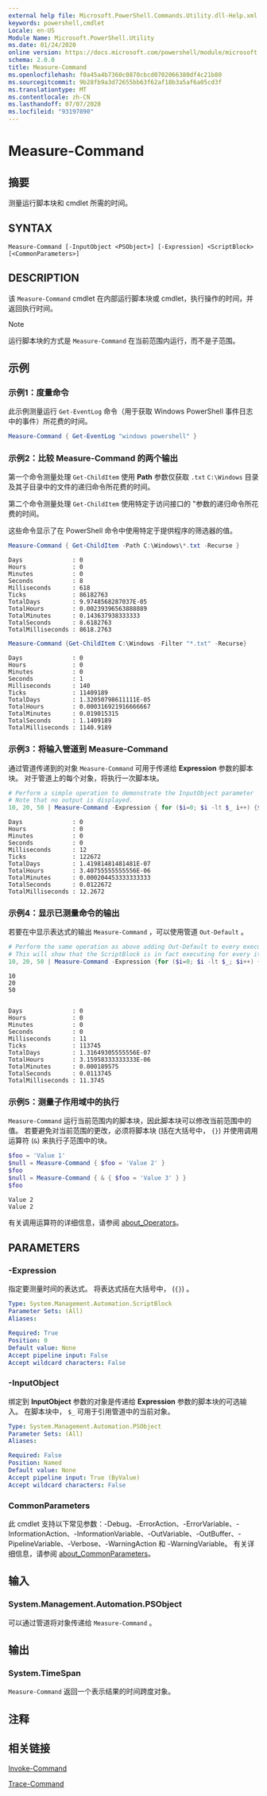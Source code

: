 ```yaml
---
external help file: Microsoft.PowerShell.Commands.Utility.dll-Help.xml
keywords: powershell,cmdlet
Locale: en-US
Module Name: Microsoft.PowerShell.Utility
ms.date: 01/24/2020
online version: https://docs.microsoft.com/powershell/module/microsoft.powershell.utility/measure-command?view=powershell-5.1&WT.mc_id=ps-gethelp
schema: 2.0.0
title: Measure-Command
ms.openlocfilehash: f0a45a4b7360c0870cbcd0702066380df4c21b80
ms.sourcegitcommit: 9b28fb9a3d72655bb63f62af18b3a5af6a05cd3f
ms.translationtype: MT
ms.contentlocale: zh-CN
ms.lasthandoff: 07/07/2020
ms.locfileid: "93197890"
---
```

# Measure-Command

## 摘要
测量运行脚本块和 cmdlet 所需的时间。

## SYNTAX

```
Measure-Command [-InputObject <PSObject>] [-Expression] <ScriptBlock> [<CommonParameters>]
```

## DESCRIPTION

该 `Measure-Command` cmdlet 在内部运行脚本块或 cmdlet，执行操作的时间，并返回执行时间。

> [!NOTE]
> 运行脚本块的方式是 `Measure-Command` 在当前范围内运行，而不是子范围。

## 示例

### 示例1：度量命令

此示例测量运行 `Get-EventLog` 命令（用于获取 Windows PowerShell 事件日志中的事件）所花费的时间。

```powershell
Measure-Command { Get-EventLog "windows powershell" }
```

### 示例2：比较 Measure-Command 的两个输出

第一个命令测量处理 `Get-ChildItem` 使用 **Path** 参数仅获取 `.txt` `C:\Windows` 目录及其子目录中的文件的递归命令所花费的时间。

第二个命令测量处理 `Get-ChildItem` 使用特定于访问接口的 "参数的递归命令所花费的时间。

这些命令显示了在 PowerShell 命令中使用特定于提供程序的筛选器的值。

```powershell
Measure-Command { Get-ChildItem -Path C:\Windows\*.txt -Recurse }
```

```Output
Days              : 0
Hours             : 0
Minutes           : 0
Seconds           : 8
Milliseconds      : 618
Ticks             : 86182763
TotalDays         : 9.9748568287037E-05
TotalHours        : 0.00239396563888889
TotalMinutes      : 0.143637938333333
TotalSeconds      : 8.6182763
TotalMilliseconds : 8618.2763
```

```powershell
Measure-Command {Get-ChildItem C:\Windows -Filter "*.txt" -Recurse}
```

```Output
Days              : 0
Hours             : 0
Minutes           : 0
Seconds           : 1
Milliseconds      : 140
Ticks             : 11409189
TotalDays         : 1.32050798611111E-05
TotalHours        : 0.000316921916666667
TotalMinutes      : 0.019015315
TotalSeconds      : 1.1409189
TotalMilliseconds : 1140.9189
```

### 示例3：将输入管道到 Measure-Command

通过管道传递到的对象 `Measure-Command` 可用于传递给 **Expression** 参数的脚本块。 对于管道上的每个对象，将执行一次脚本块。

```powershell
# Perform a simple operation to demonstrate the InputObject parameter
# Note that no output is displayed.
10, 20, 50 | Measure-Command -Expression { for ($i=0; $i -lt $_ i++) {$i} }
```

```Output
Days              : 0
Hours             : 0
Minutes           : 0
Seconds           : 0
Milliseconds      : 12
Ticks             : 122672
TotalDays         : 1.41981481481481E-07
TotalHours        : 3.40755555555556E-06
TotalMinutes      : 0.000204453333333333
TotalSeconds      : 0.0122672
TotalMilliseconds : 12.2672
```

### 示例4：显示已测量命令的输出

若要在中显示表达式的输出 `Measure-Command` ，可以使用管道 `Out-Default` 。

```powershell
# Perform the same operation as above adding Out-Default to every execution.
# This will show that the ScriptBlock is in fact executing for every item.
10, 20, 50 | Measure-Command -Expression {for ($i=0; $i -lt $_; $i++) {$i}; "$($_)" | Out-Default }
```

```Output
10
20
50


Days              : 0
Hours             : 0
Minutes           : 0
Seconds           : 0
Milliseconds      : 11
Ticks             : 113745
TotalDays         : 1.31649305555556E-07
TotalHours        : 3.15958333333333E-06
TotalMinutes      : 0.000189575
TotalSeconds      : 0.0113745
TotalMilliseconds : 11.3745
```

### 示例5：测量子作用域中的执行

`Measure-Command` 运行当前范围内的脚本块，因此脚本块可以修改当前范围中的值。 若要避免对当前范围的更改，必须将脚本块 (括在大括号中， `{}`) 并使用调用运算符 (`&`) 来执行子范围中的块。

```powershell
$foo = 'Value 1'
$null = Measure-Command { $foo = 'Value 2' }
$foo
$null = Measure-Command { & { $foo = 'Value 3' } }
$foo
```

```Output
Value 2
Value 2
```

有关调用运算符的详细信息，请参阅 [about_Operators](../Microsoft.PowerShell.Core/About/about_Operators.md#call-operator-)。

## PARAMETERS

### -Expression

指定要测量时间的表达式。 将表达式括在大括号中， (`{}`) 。

```yaml
Type: System.Management.Automation.ScriptBlock
Parameter Sets: (All)
Aliases:

Required: True
Position: 0
Default value: None
Accept pipeline input: False
Accept wildcard characters: False
```

### -InputObject

绑定到 **InputObject** 参数的对象是传递给 **Expression** 参数的脚本块的可选输入。 在脚本块中， `$_` 可用于引用管道中的当前对象。

```yaml
Type: System.Management.Automation.PSObject
Parameter Sets: (All)
Aliases:

Required: False
Position: Named
Default value: None
Accept pipeline input: True (ByValue)
Accept wildcard characters: False
```

### CommonParameters

此 cmdlet 支持以下常见参数：-Debug、-ErrorAction、-ErrorVariable、-InformationAction、-InformationVariable、-OutVariable、-OutBuffer、-PipelineVariable、-Verbose、-WarningAction 和 -WarningVariable。 有关详细信息，请参阅 [about_CommonParameters](https://go.microsoft.com/fwlink/?LinkID=113216)。

## 输入

### System.Management.Automation.PSObject

可以通过管道将对象传递给 `Measure-Command` 。

## 输出

### System.TimeSpan

`Measure-Command` 返回一个表示结果的时间跨度对象。

## 注释

## 相关链接

[Invoke-Command](../Microsoft.PowerShell.Core/Invoke-Command.md)

[Trace-Command](Trace-Command.md)
